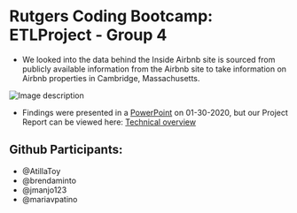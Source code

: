 # Rutgers Coding Bootcamp: ETLProject - Group 4


*  We looked into the data behind the Inside Airbnb site is sourced from publicly available information from the Airbnb site to take information on Airbnb properties in Cambridge, Massachusetts.

![Image description](https://github.com/jmanjo123/ETLProject/blob/master/Resources/Cambridge_Neighborhoods.geojson)

* Findings were presented in a [PowerPoint](https://drive.google.com/file/d/11uKk9Pi75g72fKdBSGj1HBcEmT5i10tN/view?usp=sharing) on 01-30-2020, but our Project Report can be viewed here: [Technical overview](https://docs.google.com/document/d/1qSFce4Ubi3k_l5FdNinCG_Jhylltwt4KJD3ewPj3d9c/edit?usp=sharing)

## Github Participants:
* @AtillaToy
* @brendaminto
* @jmanjo123
* @mariavpatino
